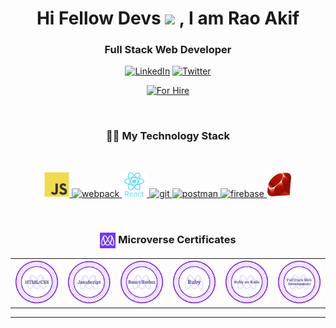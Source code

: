 <h1 align="center"> Hi Fellow Devs 
 <img src="https://media.giphy.com/media/hvRJCLFzcasrR4ia7z/giphy.gif" width="40">
 , I am Rao Akif </h1>

<h3 align="center">  Full Stack Web Developer </h3>

<p align="center"> 
<a href="https://www.linkedin.com/in/RaoAkif/"><img alt="LinkedIn" src="https://img.shields.io/badge/RaoAkif-blue?style=flat-square&logo=Linkedin&logoColor=white&link=https://www.linkedin.com/in/RaoAkif/"></a>
<a href="https://twitter.com/AkifTufail"><img alt="Twitter" src="https://img.shields.io/badge/RaoAkif-1ca0f1?style=flat-square&logo=twitter&logoColor=white&link=https://twitter.com/RaoAkif"></a>
</p>
<p align="center"> <a href="#"><img alt="For Hire" src="https://img.shields.io/badge/-Searching for new challenges-1ca0f1?style=for-the-badge&color=c1c1c1"></a> </p>

<br>

<h3 align="center"> 👨‍💻 My Technology Stack </h3>
<br>

<p align="center" display="flex" align-items= "center">
<a href="https://developer.mozilla.org/en-US/docs/Web/JavaScript" target="_blank"> <img src="https://raw.githubusercontent.com/devicons/devicon/master/icons/javascript/javascript-original.svg" alt="javascript" width="40" height="40"/> </a>
<a href="https://webpack.js.org/" target="_blank"> <img src="https://www.vectorlogo.zone/logos/js_webpack/js_webpack-icon.svg" alt="webpack" width="40" height="40"/> </a>
<a href="https://reactjs.org/" target="_blank"> <img src="https://raw.githubusercontent.com/devicons/devicon/master/icons/react/react-original-wordmark.svg" alt="react" width="40" height="40"/> </a>
<a href="https://git-scm.com/" target="_blank"> <img src="https://www.vectorlogo.zone/logos/git-scm/git-scm-icon.svg" alt="git" width="40" height="40"/> </a>
<a href="https://www.postman.com/" target="_blank"> <img src="https://www.vectorlogo.zone/logos/getpostman/getpostman-icon.svg" alt="postman" width="40" height="40"/> </a>
 <a href="https://firebase.google.com/" target="_blank"> <img src="https://www.vectorlogo.zone/logos/firebase/firebase-icon.svg" alt="firebase" width="40" height="40"/> </a>
<a href="https://firebase.google.com/" target="_blank"><img src="https://raw.githubusercontent.com/devicons/devicon/master/icons/ruby/ruby-original.svg" alt="ruby" width="40" height="40"/> </a>  </a> 
</p>
</br>


<h3 align="center"> <img align="center" src="./assets/mv-logo-purple.png" width="25"/> Microverse Certificates </h3>
<table align="center">
  <tr>
    <td align="center"><a href="https://www.credential.net/d0f412b8-532d-4e67-90c5-42308999d77d" target="blank"><img src="./assets/html-css-badge.png" width="80"></a></td>
    <td align="center"><a href="https://www.credential.net/f3865f3a-45e3-4c17-a996-693a2d2ae6a2" target="blank"><img src="./assets/javascript-badge.png" width="80"></a></td>
    <td align="center"><a href="https://www.credential.net/aa046d01-d117-4a00-b271-05200b48178c" target="blank"><img src="./assets/react-redux-badge.png" width="80"></a></td>
    <td align="center"><a href="https://www.credential.net/6adaceeb-e3d3-41ab-9034-bb6a566585f9" target="blank"><img src="./assets/ruby-badge.png" width="80"></a></td>
    <td align="center"><a href="https://www.credential.net/1a76e83f-0da1-438b-93c3-0e8de57334a1" target="blank"><img src="./assets/ruby-on-rails-badge.png" width="80"></a></td>
    <td align="center"><a href="https://www.credential.net/f5bb1a1c-08c9-4111-91f3-a209ef79925c" target="blank"><img src="./assets/full-stack-badge.png" width="80"></a></td>
  </tr>
</table>

---
